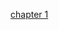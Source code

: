 [chapter 1](https://valuation.coding.net/public/valuationquan/valuationquan/git/files/master/README_1.md)
